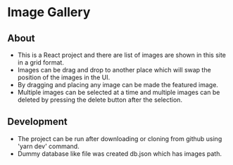 # Image Gallery

## About
- This is a React project and there are list of images are shown in this site in a grid format.
- Images can be drag and drop to another place which will swap the position of the images in the UI.
- By dragging and placing any image can be made the featured image.
- Multiple images can be selected at a time and multiple images can be deleted by pressing the delete button after the selection.

## Development
- The project can be run after downloading or cloning from github using 'yarn dev' command.
- Dummy database like file was created db.json which has images path.
